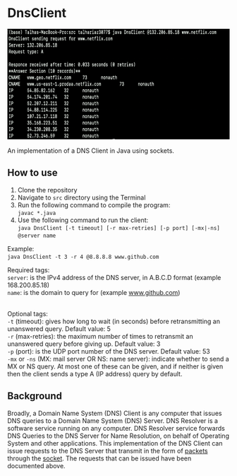 # DnsClient

<img src="https://github.com/talha-riaz/DnsClient/blob/master/img/img1.png" height="250" width="650"/>

An implementation of a DNS Client in Java using sockets.

## How to use
1. Clone the repository
2. Navigate to `src` directory using the Terminal
3. Run the following command to compile the program: <br/>
`javac *.java`
4. Use the following command to run the client: <br/>
`java DnsClient [-t timeout] [-r max-retries] [-p port] [-mx|-ns] @server name`

Example: <br/>
`java DnsClient -t 3 -r 4 @8.8.8.8 www.github.com`

Required tags: <br/>
`server`: is the IPv4 address of the DNS server, in A.B.C.D format (example 168.200.85.18) <br/>
`name`: is the domain to query for (example www.github.com) <br/>
<br/>

Optional tags: <br/>
`-t` (timeout): gives how long to wait (in seconds) before retransmitting an unanswered query. Default value: 5 <br/>
`-r` (max-retries): the maximum number of times to retransmit an unanswered query before giving up. Default value: 3 <br/>
`-p` (port): is the UDP port number of the DNS server. Default value: 53 <br/>
`-mx` or `-ns` (MX: mail server OR NS: name server): indicate whether to send a MX or NS query. At most one of these can be given, and if neither is given then the client sends a type A (IP address) query by default. 

## Background
Broadly, a Domain Name System (DNS) Client is any computer that issues DNS queries to a Domain Name System (DNS) Server. DNS Resolver is a software service running on any computer. DNS Resolver service forwards DNS Queries to the DNS Server for Name Resolution, on behalf of Operating System and other applications.
This implementation of the DNS Client can issue requests to the DNS Server that transmit in the form of <a href="https://en.wikipedia.org/wiki/Network_packet">packets</a> through the <a href="https://en.wikipedia.org/wiki/Network_socket">socket</a>. The requests that can be issued have been documented above. 


